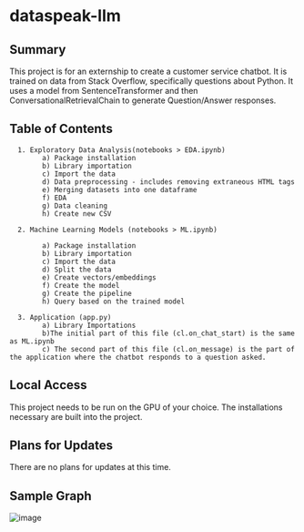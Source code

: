 # dataspeak-llm

<h2>Summary</h2>

This project is for an externship to create a customer service chatbot. It is trained on data from Stack Overflow, specifically questions about Python. It uses a model from SentenceTransformer and then ConversationalRetrievalChain to generate Question/Answer responses.
<h2>Table of Contents</h2>

      1. Exploratory Data Analysis(notebooks > EDA.ipynb)
            a) Package installation
            b) Library importation
            c) Import the data
            d) Data preprocessing - includes removing extraneous HTML tags
            e) Merging datasets into one dataframe
            f) EDA
            g) Data cleaning
            h) Create new CSV
      
      2. Machine Learning Models (notebooks > ML.ipynb)
            
            a) Package installation
            b) Library importation
            c) Import the data
            d) Split the data
            e) Create vectors/embeddings
            f) Create the model
            g) Create the pipeline
            h) Query based on the trained model

      3. Application (app.py)
            a) Library Importations
            b)The initial part of this file (cl.on_chat_start) is the same as ML.ipynb
            c) The second part of this file (cl.on_message) is the part of the application where the chatbot responds to a question asked.
      

<h2>Local Access</h2>

This project needs to be run on the GPU of your choice. The installations necessary are built into the project.

<h2>Plans for Updates</h2>

There are no plans for updates at this time.

<h2>Sample Graph</h2>

![image](https://github.com/LDeYoung17/dataspeak-llm/assets/70500225/7dd6482c-4ad2-4c71-9876-df71c2234190)
